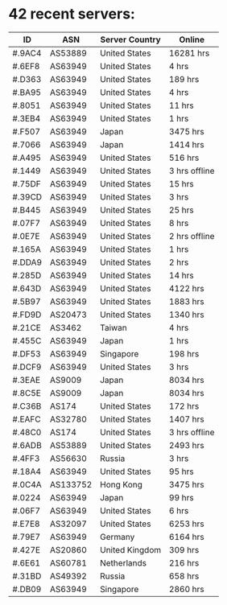 # 42 recent servers:

| ID | ASN | Server Country | Online |
| ------ | ------ | ------ | ------ |
| #.9AC4 | AS53889 | United States | 16281 hrs |
| #.6EF8 | AS63949 | United States | 4 hrs |
| #.D363 | AS63949 | United States | 189 hrs |
| #.BA95 | AS63949 | United States | 4 hrs |
| #.8051 | AS63949 | United States | 11 hrs |
| #.3EB4 | AS63949 | United States | 1 hrs |
| #.F507 | AS63949 | Japan | 3475 hrs |
| #.7066 | AS63949 | Japan | 1414 hrs |
| #.A495 | AS63949 | United States | 516 hrs |
| #.1449 | AS63949 | United States | 3 hrs offline |
| #.75DF | AS63949 | United States | 15 hrs |
| #.39CD | AS63949 | United States | 3 hrs |
| #.B445 | AS63949 | United States | 25 hrs |
| #.07F7 | AS63949 | United States | 8 hrs |
| #.0E7E | AS63949 | United States | 2 hrs offline |
| #.165A | AS63949 | United States | 1 hrs |
| #.DDA9 | AS63949 | United States | 2 hrs |
| #.285D | AS63949 | United States | 14 hrs |
| #.643D | AS63949 | United States | 4122 hrs |
| #.5B97 | AS63949 | United States | 1883 hrs |
| #.FD9D | AS20473 | United States | 1340 hrs |
| #.21CE | AS3462 | Taiwan | 4 hrs |
| #.455C | AS63949 | Japan | 1 hrs |
| #.DF53 | AS63949 | Singapore | 198 hrs |
| #.DCF9 | AS63949 | United States | 3 hrs |
| #.3EAE | AS9009 | Japan | 8034 hrs |
| #.8C5E | AS9009 | Japan | 8034 hrs |
| #.C36B | AS174 | United States | 172 hrs |
| #.EAFC | AS32780 | United States | 1407 hrs |
| #.48C0 | AS174 | United States | 3 hrs offline |
| #.6ADB | AS53889 | United States | 2493 hrs |
| #.4FF3 | AS56630 | Russia | 3 hrs |
| #.18A4 | AS63949 | United States | 95 hrs |
| #.0C4A | AS133752 | Hong Kong | 3475 hrs |
| #.0224 | AS63949 | Japan | 99 hrs |
| #.06F7 | AS63949 | United States | 6 hrs |
| #.E7E8 | AS32097 | United States | 6253 hrs |
| #.79E7 | AS63949 | Germany | 6164 hrs |
| #.427E | AS20860 | United Kingdom | 309 hrs |
| #.6E61 | AS60781 | Netherlands | 216 hrs |
| #.31BD | AS49392 | Russia | 658 hrs |
| #.DB09 | AS63949 | Singapore | 2860 hrs |


